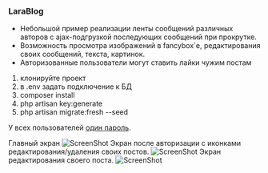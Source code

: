 <h3>LaraBlog</h3>
<ul>
<li>Небольшой пример реализации ленты сообщений различных авторов с ajax-подгрузкой последующих сообщений при прокрутке.</li>
<li>Возможность просмотра изображений в fancybox`e, редактирования своих сообщений, текста, картинок.</li>
<li>Авторизованные пользователи могут ставить лайки чужим постам</li>
</ul>

<ol>
<li>клонируйте проект</li>
<li>в .env задать подключение к БД</li>
<li>composer install</li>
<li>php artisan key:generate</li>
<li>php artisan migrate:fresh --seed</li>
</ol>
 
У всех пользователей [один пароль](https://github.com/steqtk/larablog/blob/master/database/factories/UserFactory.php).
 
Главный экран
![ScreenShot](https://raw.github.com/steqtk/larablog/master/screenshot.png)
Экран после авторизации с иконками редактирования/удаления своих постов.
![ScreenShot](https://raw.github.com/steqtk/larablog/master/screenshot1.png)
Экран редактирования своего поста.
![ScreenShot](https://raw.github.com/steqtk/larablog/master/screenshot2.png)
